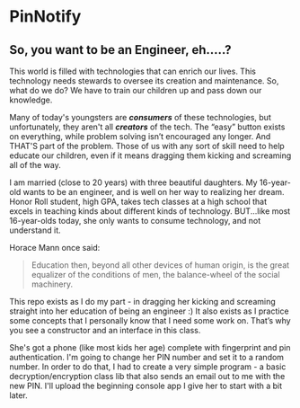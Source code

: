 # PinNotify
## So, you want to be an Engineer, eh.....?

This world is filled with technologies that can enrich our lives. This technology needs stewards to oversee its creation and maintenance.  So, what do we do? We have to train our children up and pass down our knowledge.

Many of today's youngsters are **_consumers_** of these technologies, but unfortunately, they aren't all **_creators_** of the tech. The “easy” button exists on everything, while problem solving isn’t encouraged any longer. And THAT'S part of the problem. Those of us with any sort of skill need to help educate our children, even if it means dragging them kicking and screaming all of the way.  

I am married (close to 20 years) with three beautiful daughters. My 16-year-old wants to be an engineer, and is well on her way to realizing her dream.  Honor Roll student, high GPA, takes tech classes at a high school that excels in teaching kinds about different kinds of technology. BUT...like most 16-year-olds today, she only wants to consume technology, and not understand it. 

Horace Mann once said:
>Education then, beyond all other devices of human origin, is the great equalizer of the conditions of men, the balance-wheel of the social machinery.

This repo exists as I do my part - in dragging her kicking and screaming straight into her education of being an engineer :)  It also exists as I practice some concepts that I personally know that I need some work on. That’s why you see a constructor and an interface in this class.

She's got a phone (like most kids her age) complete with fingerprint and pin authentication.  I'm going to change her PIN number and set it to a random number. In order to do that, I had to create a very simple program - a basic decryption/encryption class lib that also sends an email out to me with the new PIN.  I'll upload the beginning console app I give her to start with a bit later.
